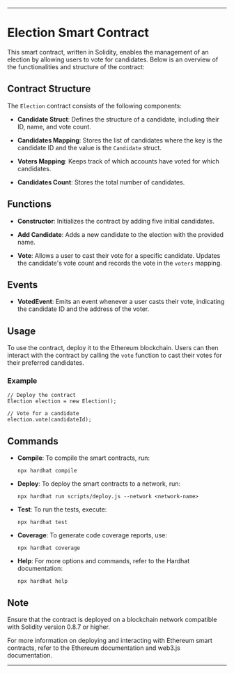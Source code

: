 
---------
# Election Smart Contract

This smart contract, written in Solidity, enables the management of an election by allowing users to vote for candidates. Below is an overview of the functionalities and structure of the contract:

## Contract Structure

The ```Election``` contract consists of the following components:

- **Candidate Struct**: Defines the structure of a candidate, including their ID, name, and vote count.

- **Candidates Mapping**: Stores the list of candidates where the key is the candidate ID and the value is the `Candidate` struct.

- **Voters Mapping**: Keeps track of which accounts have voted for which candidates.

- **Candidates Count**: Stores the total number of candidates.

## Functions

- **Constructor**: Initializes the contract by adding five initial candidates.

- **Add Candidate**: Adds a new candidate to the election with the provided name.

- **Vote**: Allows a user to cast their vote for a specific candidate. Updates the candidate's vote count and records the vote in the `voters` mapping.

## Events

- **VotedEvent**: Emits an event whenever a user casts their vote, indicating the candidate ID and the address of the voter.

## Usage

To use the contract, deploy it to the Ethereum blockchain. Users can then interact with the contract by calling the `vote` function to cast their votes for their preferred candidates.

### Example

```solidity
// Deploy the contract
Election election = new Election();

// Vote for a candidate
election.vote(candidateId);
```

## Commands

- **Compile**: To compile the smart contracts, run:
  ```
  npx hardhat compile
  ```

- **Deploy**: To deploy the smart contracts to a network, run:
  ```
  npx hardhat run scripts/deploy.js --network <network-name>
  ```

- **Test**: To run the tests, execute:
  ```
  npx hardhat test
  ```

- **Coverage**: To generate code coverage reports, use:
  ```
  npx hardhat coverage
  ```

- **Help**: For more options and commands, refer to the Hardhat documentation:
  ```
  npx hardhat help
  ```

## Note

Ensure that the contract is deployed on a blockchain network compatible with Solidity version 0.8.7 or higher.

For more information on deploying and interacting with Ethereum smart contracts, refer to the Ethereum documentation and web3.js documentation.

----

